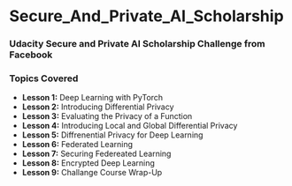 # Secure_And_Private_AI_Scholarship

### Udacity Secure and Private AI Scholarship Challenge from Facebook


### Topics Covered
* **Lesson 1:** Deep Learning with PyTorch
* **Lesson 2:** Introducing Differential Privacy
* **Lesson 3:** Evaluating the Privacy of a Function
* **Lesson 4:** Introducing Local and Global Differential Privacy
* **Lesson 5:** Diffrenential Privacy for Deep Learning
* **Lesson 6:** Federated Learning
* **Lesson 7:** Securing Federeated Learning
* **Lesson 8:** Encrypted Deep Learning
* **Lesson 9:** Challange Course Wrap-Up
